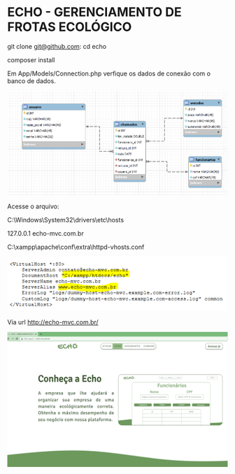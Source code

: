 # ECHO - GERENCIAMENTO DE FROTAS ECOLÓGICO

git clone git@github.com:
cd echo

composer install

Em App/Models/Connection.php verfique os dados de conexão com o banco de dados.

![alt text](https://github.com/FelipeRfariasDev/echo/blob/main/Database/EER/diagrama.PNG?raw=true)

Acesse o arquivo:

C:\Windows\System32\drivers\etc\hosts

127.0.0.1 echo-mvc.com.br

C:\xampp\apache\conf\extra\httpd-vhosts.conf

![alt text](https://github.com/FelipeRfariasDev/echo/blob/main/public/assets/img/virtualhost.PNG?raw=true)

Via url http://echo-mvc.com.br/


![alt text](https://github.com/FelipeRfariasDev/echo/blob/main/public/assets/img/home.PNG?raw=true)
